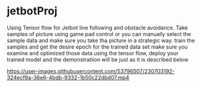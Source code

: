 # jetbotProj
Using Tensor flow for Jetbot line following and obstacle avoidance.
Take samples of picture using game pad control or you can manually select the sample data and make sure you take tha picture in a strategic way.
train the samples and get the desire epoch for the trained data set
make sure you examine and optimized those data using the tensor flow, deploy your trained model and the demonstratiion will be just as it is described below

https://user-images.githubusercontent.com/53796507/230703192-324ecf9a-36e6-4bdb-9332-1b50c22dbd07.mp4


